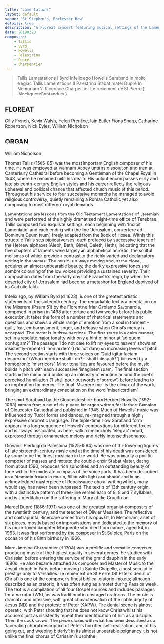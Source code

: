 ```yaml
---
title: "Lamentations"
layout: default
venue: "St Stephen's, Rochester Row"
details: true
description: "A Floreat concert featuring musical settings of the Lamentations, offering profound expressions of grief and hope."
date: 20190320
composers:
    - Tallis
    - Byrd
    - Howells
    - Palestrina
    - Dupré
    - Charpentier
---
```


> Tallis Lamentations I
> Byrd Infelix ego
> Howells Saraband In molto elegiac
> Tallis Lamentations II
> Palestrina Stabat mater
> Dupré In Memoriam V. Ricercare
> Charpentier Le reniement de St Pierre
{: .blockquoteCantandum }
## FLOREAT
Gilly French, Kevin Walsh, Helen Prentice, Iain Butler
Fiona Sharp, Catharine Robertson, Nick Dyles, William Nicholson

## ORGAN
William Nicholson

Thomas Tallis (1505-85) was the most important English composer of his time. He was employed at Waltham Abbey until its dissolution and then at Canterbury Cathedral before becoming a Gentleman of the Chapel Royal in 1543, where he remained until his death. His output encompasses early and late sixteenth-century English styles and his career reflects the religious upheaval and political change that affected church music of this period. Throughout his service to four successive monarchs he managed to avoid religious controversy, quietly remaining a Roman Catholic yet also composing to meet different royal demands.

Lamentations are lessons from the Old Testament Lamentations of Jeremiah and were performed at the highly dramatised night-time office of Tenebrae. Tallis composed two exquisite settings, each beginning with ‘Incipit Lamentatio’ and each ending with the line ‘Jerusalem, convertere ad Dominum Deum tuum’, freely adapted from the Book of Hosea. Within this structure Tallis sets biblical verses, each prefaced by successive letters of the Hebrew alphabet (Aleph, Beth, Gimel, Daleth, Heth), indicating that the five chapters of laments were largely an alphabetical acrostic, the soulful melismas of which provide a contrast to the richly varied and declamatory writing in the verses. The music is always moving and, at the close, acquires an almost unbearable beauty; the darkly expressive tones and sombre colouring of the low voices providing a sustained severity. Their composition dates from the early days of Elizabeth’s reign, by when the deserted city of Jerusalem had become a metaphor for England deprived of its Catholic faith.

Infelix ego, by William Byrd (d 1623), is one of the greatest artistic statements of the sixteenth century. The remarkable text is a meditation on the Miserere (Psalm 51) by the Florentine friar Girolamo Savonarola, composed in prison in 1498 after torture and two weeks before his public execution. It takes the form of a number of rhetorical statements and questions and shows a whole range of emotion from a soul in torment – guilt, fear, embarrassment, anger, and release when Christ’s mercy is accepted. The motet is in three sections. The first starts in a calm manner, set in a resolute major tonality with only a hint of minor at ‘ad quem confugiam?’ The passage ‘I do not dare to lift my eyes to heaven’ shows an insistently-repeated ‘non audeo’ (I do not dare) on increasing levels of pitch. The second section starts with three voices on ‘Quid igitur faciam desperabo’ (What therefore shall I do? – shall I despair?’) followed by a homophonic ‘misericors’. Minor tonalities are favoured before the music builds in pitch with each successive ‘imaginem suam’. The final section starts in the minor and builds up an intensity of emotion around the poet’s perceived humiliation (‘I shall pour out words of sorrow’) before leading to an imploration for mercy. The final ‘Miserere mei’ is the climax of the work, bringing an extraordinary consolation on the word ‘misericordiam’.

The short Saraband by the Gloucestershire-born Herbert Howells (1892-1983) comes from a set of six pieces for organ written for Herbert Sumsion of Gloucester Cathedral and published in 1945.   Much of Howells’ music was influenced by Tudor forms and dances, re-imagined through a highly expressive chromatic language.  The triple-time slow Saraband form appears in a long sequence of Howells’ compositions for different forces and is always associated, as here, with a melancholy ‘elegiac’ mood, expressed through ornamented melody and richly intense dissonance.

Giovanni Pierluigi da Palestrina (1525-1594) was one of the towering figures of late sixteenth-century music and at the time of his death was considered by some to be the finest musician in the world. He was primarily a prolific composer of masses and motets: the double-choir Stabat Mater, dating from about 1590, produces rich sonorities and an outstanding beauty of tone within the moderate compass of the voice parts. It has been described as a ‘dramatic fresco in music, filled with light and shade’ and is an acknowledged masterpiece of Renaissance choral writing which, many would say, has never been surpassed. The text is of 13th century origin, with a distinctive pattern of three-line verses each of 8, 8 and 7 syllables, and is a meditation on the suffering of Mary at the Crucifixion.

Marcel Dupré (1886-1971) was one of the greatest organist-composers of the twentieth century, and the teacher of Olivier Messiaen.   The reflective and contrapuntal Ricercare comes from his opus 61, In Memoriam, a set of six pieces, mostly based on improvisations and dedicated to the memory of his much-loved daughter Marguérite who died from cancer, aged 54, in 1963.  It was first performed by the composer in St Sulpice, Paris on the occasion of his 80th birthday in 1966.

Marc-Antoine Charpentier (d 1704) was a prolific and versatile composer, producing music of the highest quality in several genres. He studied with Carissimi before entering the service of the grand dauphin in the early 1680s. He also became attached as composer and Master of Music to the Jesuit church in Paris before moving to Sainte Chapelle, a post second in prestige only to Versailles. Le reniement de St Pierre (St Peter’s denial of Christ) is one of the composer’s finest biblical oratorio-motets; although described as an oratorio, it was often sung as a motet during Passion week. The text is a compilation of all four Gospel sources and includes passages for a narrator (WN), as was traditional in unstaged oratorios. The music is dramatic and intensive, with great characterisation of the noble dignity of Jesus (ND) and the protests of Peter (KAPW). The denial scene is almost operatic, with Peter shouting that he does not know Christ whilst his accusers just as insistently repeat their identification of him as a disciple. Then the cock crows. The piece closes with what has been described as a ‘lacerating choral description of Peter’s horrified self-realisation, and of his going out, and weeping bitterly’; in its almost unbearable poignancy it is not unlike the final chorus of Carissimi’s Jephthe.

